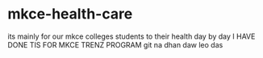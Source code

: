 # mkce-health-care
its mainly for  our mkce colleges students  to their health day by day
I HAVE DONE TIS FOR MKCE TRENZ PROGRAM
git 
na dhan daw leo das
